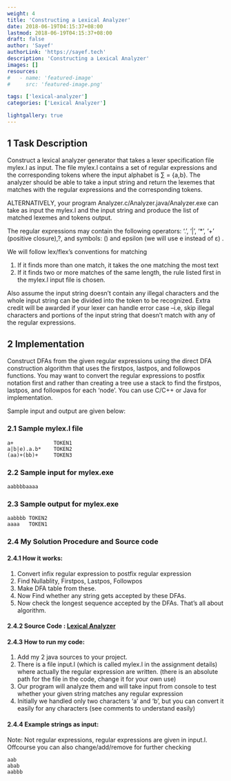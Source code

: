 ```yaml
---
weight: 4
title: 'Constructing a Lexical Analyzer'
date: 2018-06-19T04:15:37+08:00
lastmod: 2018-06-19T04:15:37+08:00
draft: false
author: 'Sayef'
authorLink: 'https://sayef.tech'
description: 'Constructing a Lexical Analyzer'
images: []
resources:
#   - name: 'featured-image'
#     src: 'featured-image.png'

tags: ['lexical-analyzer']
categories: ['Lexical Analyzer']

lightgallery: true
---
```


## 1 Task Description

Construct a lexical analyzer generator that takes a lexer specification file mylex.l as input. The file mylex.l contains a set of regular expressions and the corresponding tokens where the input alphabet is ∑ = {a,b}. The analyzer should be able to take a input string and return the lexemes that matches with the regular expressions and the corresponding tokens.

ALTERNATIVELY, your program Analyzer.c/Analyzer.java/Analyzer.exe can take as input the mylex.l and the input string and produce the list of matched lexemes and tokens output.

The regular expressions may contain the following operators: ‘.’, ‘|’, ‘\*’, ‘+’ (positive closure),?, and symbols: () and epsilon (we will use e instead of ε) .

We will follow lex/flex’s conventions for matching

1. If it finds more than one match, it takes the one matching the most text
2. If it finds two or more matches of the same length, the rule listed first in the mylex.l input file is chosen.

Also assume the input string doesn’t contain any illegal characters and the whole input string can be divided into the token to be recognized. Extra credit will be awarded if your lexer can handle error case –i.e, skip illegal characters and portions of the input string that doesn’t match with any of the regular expressions.

## 2 Implementation

Construct DFAs from the given regular expressions using the direct DFA construction algorithm that uses the firstpos, lastpos, and followpos functions. You may want to convert the regular expressions to postfix notation first and rather than creating a tree use a stack to find the firstpos, lastpos, and followpos for each ‘node’. You can use C/C++ or Java for implementation.

Sample input and output are given below:

### 2.1 Sample mylex.l file

```
a+             TOKEN1
a|b|e).a.b*    TOKEN2
(aa)+(bb)+     TOKEN3
```

### 2.2 Sample input for mylex.exe

```
aabbbbaaaa
```

### 2.3 Sample output for mylex.exe

```
aabbbb TOKEN2
aaaa   TOKEN1
```

### 2.4 My Solution Procedure and Source code

#### 2.4.1 How it works:

1. Convert infix regular expression to postfix regular expression
2. Find Nullablity, Firstpos, Lastpos, Followpos
3. Make DFA table from these.
4. Now Find whether any string gets accepted by these DFAs.
5. Now check the longest sequence accepted by the DFAs. That’s all about algorithm.

#### 2.4.2 Source Code : [Lexical Analyzer ](https://github.com/Sayef/LexicalAnalyzer)

#### 2.4.3 How to run my code:

1. Add my 2 java sources to your project.
2. There is a file input.l (which is called mylex.l in the assignment details) where actually the regular expression are written. (there is an absolute path for the file in the code, change it for your own use)
3. Our program will analyze them and will take input from console to test whether your given string matches any regular expression
4. Initially we handled only two characters ‘a’ and ‘b’, but you can convert it easily for any characters (see comments to understand easily)

#### 2.4.4 Example strings as input:

Note: Not regular expressions, regular expressions are given in input.l. Offcourse you can also change/add/remove for further checking

```
aab
abab
aabbb
```
